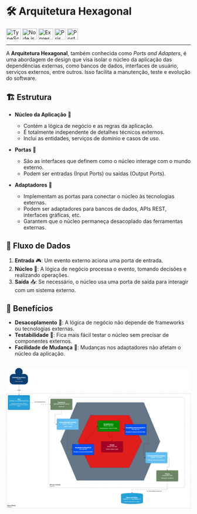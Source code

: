 # 🛠️ Arquitetura Hexagonal
<div>
<img title="TypeScript" align="center" height="30" width="40" src="https://cdn.jsdelivr.net/gh/devicons/devicon/icons/typescript/typescript-original.svg" />
<img title="Node.js" align="center" height="30" width="40" src="https://cdn.jsdelivr.net/gh/devicons/devicon/icons/nodejs/nodejs-original.svg" />
<img title="Express.js" align="center" height="30" width="40" src="https://icongr.am/devicon/express-original.svg?si40&color=ffffff" />
<img title="Prisma ORM" align="center" height="30" width="30" src="https://creazilla-store.fra1.digitaloceanspaces.com/icons/3256965/file-type-prisma-icon-md.png" />  
<img title="PostgreSQL" align="center" height="30" width="30" src="https://cdn.jsdelivr.net/gh/devicons/devicon@latest/icons/postgresql/postgresql-original.svg" />  
</div>

---

A __Arquitetura Hexagonal__, também conhecida como *Ports and Adapters*, é uma abordagem de design que visa isolar o núcleo da aplicação das dependências externas, como bancos de dados, interfaces de usuário, serviços externos, entre outros. Isso facilita a manutenção, teste e evolução do software. 

## 🏗️ Estrutura

- **Núcleo da Aplicação** 🧩
  - Contém a lógica de negócio e as regras da aplicação.
  - É totalmente independente de detalhes técnicos externos.
  - Inclui as entidades, serviços de domínio e casos de uso.

- **Portas** 🚪
  - São as interfaces que definem como o núcleo interage com o mundo externo.
  - Podem ser entradas (Input Ports) ou saídas (Output Ports).

- **Adaptadores** 🔌
  - Implementam as portas para conectar o núcleo às tecnologias externas.
  - Podem ser adaptadores para bancos de dados, APIs REST, interfaces gráficas, etc.
  - Garantem que o núcleo permaneça desacoplado das ferramentas externas.

## 🔄 Fluxo de Dados

1. **Entrada** 🎮: Um evento externo aciona uma porta de entrada.
2. **Núcleo** 🧠: A lógica de negócio processa o evento, tomando decisões e realizando operações.
3. **Saída** 📤: Se necessário, o núcleo usa uma porta de saída para interagir com um sistema externo.

## 🎯 Benefícios

- **Desacoplamento** 🔗: A lógica de negócio não depende de frameworks ou tecnologias externas.
- **Testabilidade** 🧪: Fica mais fácil testar o núcleo sem precisar de componentes externos.
- **Facilidade de Mudança** 🔄: Mudanças nos adaptadores não afetam o núcleo da aplicação.

<br/>
<img src="./.github/images/Diagramas c4 model eng soft II-API.png" />